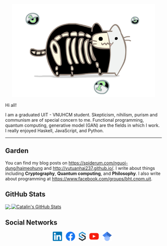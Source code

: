 <p align="center">
  <img width="460" height="300" src="https://github.com/vutuanhai237/vutuanhai237/blob/main/cat.gif">
</p>


Hi all!

I am a graduated UIT - VNUHCM student. Skepticism, nihilism, purism and communism are of special concern to me. Functional programming, quantum computing, generative model (GAN) are the fields in which I work. I really enjoyed Haskell, JavaScript, and Python.

  ---
  
## Garden

You can find my blog posts on https://spiderum.com/nguoi-dung/haimeohung and http://vutuanhai237.github.io/. I write about things including **Cryptography**, **Quantum computing**, and **Philosophy**. I also write about programming at https://www.facebook.com/groups/bht.cnpm.uit.
  
## GitHub Stats

<a href="https://github.com/vutuanhai237/vutuanhai237">
  <img align="center" src="https://github-readme-stats.vercel.app/api/top-langs/?username=vutuanhai237&hide=java,html&title_color=ffffff&text_color=c9cacc&icon_color=2bbc8a&bg_color=1d1f21" />
</a>

<a href="https://github.com/vutuanhai237/vutuanhai237">
  <img align="center" src="https://github-readme-stats.vercel.app/api?username=vutuanhai237&show_icons=true&line_height=27&count_private=true&title_color=ffffff&text_color=c9cacc&icon_color=2bbc8a&bg_color=1d1f21" alt="Catalin's GitHub Stats" />
</a>

## Social Networks

<p align='center'>
<a href="https://www.linkedin.com/in/vutuanhai237"><img height="30" src="https://github.com/vutuanhai237/vutuanhai237/blob/main/linkined.png"></a>&nbsp;&nbsp;
<a href="https://www.facebook.com/vutuanhai237"><img height="30" src="https://github.com/vutuanhai237/vutuanhai237/blob/main/facebook.png"></a>&nbsp;&nbsp;
<a href="https://spiderum.com/nguoi-dung/haimeohung"><img height="30" src="https://github.com/vutuanhai237/vutuanhai237/blob/main/spiderum.png"></a>&nbsp;&nbsp;
<a href="https://www.youtube.com/c/V%C5%A9Tu%E1%BA%A5nH%E1%BA%A3i"><img height="30" src="https://github.com/vutuanhai237/vutuanhai237/blob/main/youtube.png"></a>&nbsp;&nbsp;
<a href="https://scholar.google.com/citations?user=Tu074rcAAAAJ"><img height="30" src="https://github.com/vutuanhai237/vutuanhai237/blob/main/scholar.png"></a>&nbsp;&nbsp;
  
</p>

